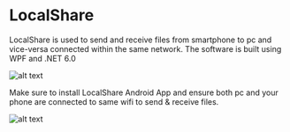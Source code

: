# LocalShare
LocalShare is used to send and receive files from smartphone to pc and vice-versa connected within the same network. The software is built using WPF and .NET 6.0

![alt text](https://user-images.githubusercontent.com/57284207/284607111-9afa8b5c-d95a-408e-9f2e-4d3b8f7b3660.png)

Make sure to install LocalShare Android App and ensure both pc and your phone are connected to same wifi to send & receive files.

![alt text](https://user-images.githubusercontent.com/57284207/284616688-129442bf-165c-49c9-87cb-28cac493e22a.png)


